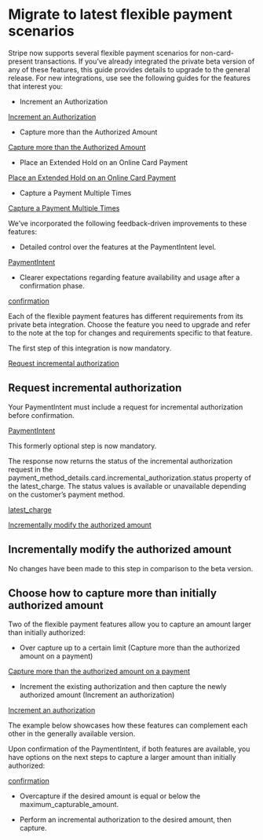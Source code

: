 # Migrate to latest flexible payment scenarios

Stripe now supports several flexible payment scenarios for non-card-present transactions. If you’ve already integrated the private beta version of any of these features, this guide provides details to upgrade to the general release. For new integrations, use see the following guides for the features that interest you:

- Increment an Authorization

[Increment an Authorization](/payments/incremental-authorization)

- Capture more than the Authorized Amount

[Capture more than the Authorized Amount](/payments/overcapture)

- Place an Extended Hold on an Online Card Payment

[Place an Extended Hold on an Online Card Payment](/payments/extended-authorization)

- Capture a Payment Multiple Times

[Capture a Payment Multiple Times](/payments/multicapture)

We’ve incorporated the following feedback-driven improvements to these features:

- Detailed control over the features at the PaymentIntent level.

[PaymentIntent](/payments/payment-intents)

- Clearer expectations regarding feature availability and usage after a confirmation phase.

[confirmation](/api/payment_intents/confirm)

Each of the flexible payment features has different requirements from its private beta integration. Choose the feature you need to upgrade and refer to the note at the top for changes and requirements specific to that feature.

The first step of this integration is now mandatory.

[Request incremental authorization](#request-incremental-auth)

## Request incremental authorization

Your PaymentIntent must include a request for incremental authorization before confirmation.

[PaymentIntent](/payments/payment-intents)

This formerly optional step is now mandatory.

The response now returns the status of the incremental authorization request in the payment_method_details.card.incremental_authorization.status property of the latest_charge. The status values is available or unavailable depending on the customer’s payment method.

[latest_charge](/api/charges/object)

[Incrementally modify the authorized amount](#use-incremental-auth)

## Incrementally modify the authorized amount

No changes have been made to this step in comparison to the beta version.

## Choose how to capture more than initially authorized amount

Two of the flexible payment features allow you to capture an amount larger than initially authorized:

- Over capture up to a certain limit (Capture more than the authorized amount on a payment)

[Capture more than the authorized amount on a payment](/payments/overcapture)

- Increment the existing authorization and then capture the newly authorized amount (Increment an authorization)

[Increment an authorization](/payments/incremental-authorization)

The example below showcases how these features can complement each other in the generally available version.

Upon confirmation of the PaymentIntent, if both features are available, you have options on the next steps to capture a larger amount than initially authorized:

[confirmation](/api/payment_intents/confirm)

- Overcapture if the desired amount is equal or below the maximum_capturable_amount.

- Perform an incremental authorization to the desired amount, then capture.
